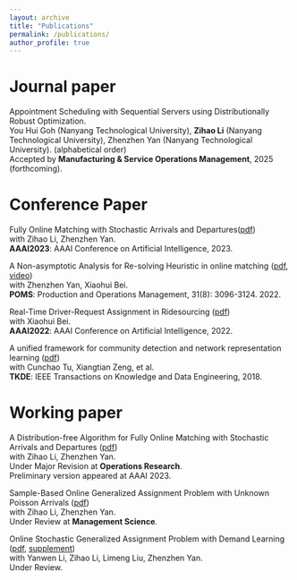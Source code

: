 ```yaml
---
layout: archive
title: "Publications"
permalink: /publications/
author_profile: true
---
```


Journal paper
======

Appointment Scheduling with Sequential Servers using Distributionally Robust Optimization.   
You Hui Goh (Nanyang Technological University), **Zihao Li** (Nanyang Technological University), Zhenzhen Yan (Nanyang Technological University). (alphabetical order)   
Accepted by **Manufacturing & Service Operations Management**, 2025 (forthcoming).    



Conference Paper
======

Fully Online Matching with Stochastic Arrivals and Departures([pdf](https://ojs.aaai.org/index.php/AAAI/article/view/26417))  
with Zihao Li, Zhenzhen Yan.  
**AAAI2023**: AAAI Conference on Artificial Intelligence, 2023.

A Non-asymptotic Analysis for Re-solving Heuristic in online matching ([pdf](https://onlinelibrary.wiley.com/doi/abs/10.1111/poms.13738), [video](https://www.youtube.com/watch?v=1q8gW6LJ68A&t=17s&ab_channel=POMSociety))  
with Zhenzhen Yan, Xiaohui Bei.  
**POMS**: Production and Operations Management, 31(8): 3096-3124. 2022.

Real-Time Driver-Request Assignment in Ridesourcing ([pdf](https://ojs.aaai.org/index.php/AAAI/article/view/20299))  
with Xiaohui Bei.   
**AAAI2022**: AAAI Conference on Artificial Intelligence, 2022.

A unified framework for community detection and network representation learning ([pdf](https://arxiv.org/pdf/1611.06645.pdf))  
with Cunchao Tu, Xiangtian Zeng, et al.  
**TKDE**: IEEE Transactions on Knowledge and Data Engineering, 2018.

Working paper
======

A Distribution-free Algorithm for Fully Online Matching with Stochastic Arrivals and Departures
([pdf](https://AnthonyWang14.github.io/files/main_OR.pdf))  
with Zihao Li, Zhenzhen Yan.  
Under Major Revision at **Operations Research**.  
Preliminary version appeared at AAAI 2023.

Sample-Based Online Generalized Assignment Problem with Unknown Poisson Arrivals ([pdf](https://AnthonyWang14.github.io/files/samplebased.pdf))  
with Zihao Li, Zhenzhen Yan.  
Under Review at **Management Science**.

Online Stochastic Generalized Assignment Problem with Demand Learning
([pdf](https://AnthonyWang14.github.io/files/demand_learning.pdf), [supplement](https://AnthonyWang14.github.io/files/supplement.pdf))  
with Yanwen Li, Zihao Li, Limeng Liu, Zhenzhen Yan.  
Under Review.
